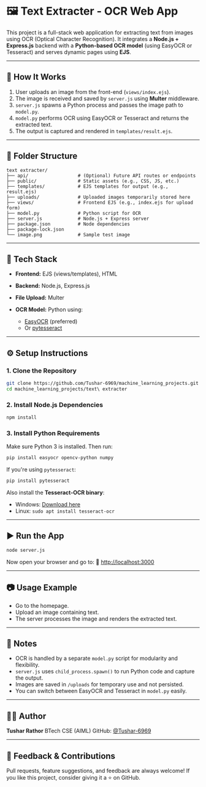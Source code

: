 # 🖼️ Text Extracter - OCR Web App

This project is a full-stack web application for extracting text from images using OCR (Optical Character Recognition). It integrates a **Node.js + Express.js** backend with a **Python-based OCR model** (using EasyOCR or Tesseract) and serves dynamic pages using **EJS**.

---

## 🚀 How It Works

1. User uploads an image from the front-end (`views/index.ejs`).
2. The image is received and saved by `server.js` using **Multer** middleware.
3. `server.js` spawns a Python process and passes the image path to `model.py`.
4. `model.py` performs OCR using EasyOCR or Tesseract and returns the extracted text.
5. The output is captured and rendered in `templates/result.ejs`.

---

## 📁 Folder Structure

```
text extracter/
├── api/                  # (Optional) Future API routes or endpoints
├── public/               # Static assets (e.g., CSS, JS, etc.)
├── templates/            # EJS templates for output (e.g., result.ejs)
├── uploads/              # Uploaded images temporarily stored here
├── views/                # Frontend EJS (e.g., index.ejs for upload form)
├── model.py              # Python script for OCR
├── server.js             # Node.js + Express server
├── package.json          # Node dependencies
├── package-lock.json
└── image.png             # Sample test image
```

---

## 🧪 Tech Stack

* **Frontend:** EJS (views/templates), HTML
* **Backend:** Node.js, Express.js
* **File Upload:** Multer
* **OCR Model:** Python using:

  * [EasyOCR](https://github.com/JaidedAI/EasyOCR) (preferred)
  * Or [pytesseract](https://pypi.org/project/pytesseract/)

---

## ⚙️ Setup Instructions

### 1. Clone the Repository

```bash
git clone https://github.com/Tushar-6969/machine_learning_projects.git
cd machine_learning_projects/text\ extracter
```

### 2. Install Node.js Dependencies

```bash
npm install
```

### 3. Install Python Requirements

Make sure Python 3 is installed. Then run:

```bash
pip install easyocr opencv-python numpy
```

If you're using `pytesseract`:

```bash
pip install pytesseract
```

Also install the **Tesseract-OCR binary**:

* Windows: [Download here](https://github.com/UB-Mannheim/tesseract/wiki)
* Linux: `sudo apt install tesseract-ocr`

---

## ▶️ Run the App

```bash
node server.js
```

Now open your browser and go to:
🔗 [http://localhost:3000](http://localhost:3000)

---

## 📷 Usage Example

* Go to the homepage.
* Upload an image containing text.
* The server processes the image and renders the extracted text.

---

## 📌 Notes

* OCR is handled by a separate `model.py` script for modularity and flexibility.
* `server.js` uses `child_process.spawn()` to run Python code and capture the output.
* Images are saved in `/uploads` for temporary use and not persisted.
* You can switch between EasyOCR and Tesseract in `model.py` easily.

---

## 👨‍💼 Author

**Tushar Rathor**
BTech CSE (AIML)
GitHub: [@Tushar-6969](https://github.com/Tushar-6969)

---

## 💬 Feedback & Contributions

Pull requests, feature suggestions, and feedback are always welcome!
If you like this project, consider giving it a ⭐ on GitHub.

